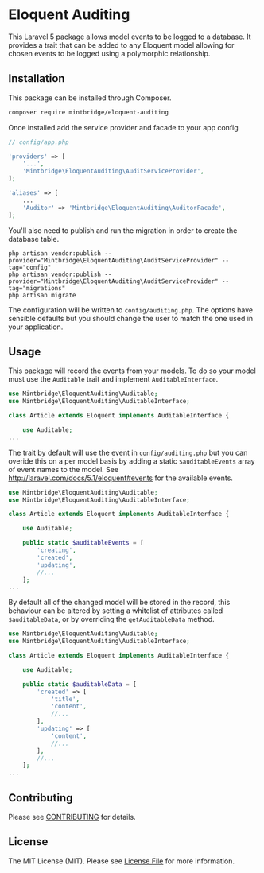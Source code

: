 # Eloquent Auditing

This Laravel 5 package allows model events to be logged to a database. It provides a trait that can be added to any Eloquent model allowing for chosen events to be logged using a polymorphic relationship.

## Installation

This package can be installed through Composer.
```bash
composer require mintbridge/eloquent-auditing
```

Once installed add the service provider and facade to your app config
```php
// config/app.php

'providers' => [
    '...',
    'Mintbridge\EloquentAuditing\AuditServiceProvider',
];

'aliases' => [
    ...
    'Auditor' => 'Mintbridge\EloquentAuditing\AuditorFacade',
];
```

You'll also need to publish and run the migration in order to create the database table.
```
php artisan vendor:publish --provider="Mintbridge\EloquentAuditing\AuditServiceProvider" --tag="config"
php artisan vendor:publish --provider="Mintbridge\EloquentAuditing\AuditServiceProvider" --tag="migrations"
php artisan migrate
```

The configuration will be written to  ```config/auditing.php```. The options have sensible defaults but you should change the user to match the one used in your application.

## Usage

This package will record the events from your models. To do so your model must use the `Auditable` trait and implement `AuditableInterface`.

```php
use Mintbridge\EloquentAuditing\Auditable;
use Mintbridge\EloquentAuditing\AuditableInterface;

class Article extends Eloquent implements AuditableInterface {

    use Auditable;
...
```

The trait by default will use the event in ```config/auditing.php``` but you can overide this on a per model basis by adding a static ```$auditableEvents``` array of event names to the model. See http://laravel.com/docs/5.1/eloquent#events for the available events.

```php
use Mintbridge\EloquentAuditing\Auditable;
use Mintbridge\EloquentAuditing\AuditableInterface;

class Article extends Eloquent implements AuditableInterface {

    use Auditable;

    public static $auditableEvents = [
        'creating',
        'created',
        'updating',
        //...
    ];
...
```

By default all of the changed model will be stored in the record, this behaviour can be altered by setting a whitelist of attributes called ```$auditableData```, or by overriding the ```getAuditableData``` method.

```php
use Mintbridge\EloquentAuditing\Auditable;
use Mintbridge\EloquentAuditing\AuditableInterface;

class Article extends Eloquent implements AuditableInterface {

    use Auditable;

    public static $auditableData = [
        'created' => [
            'title',
            'content',
            //...
        ],
        'updating' => [
            'content',
            //...
        ],
        //...
    ];
...
```

## Contributing

Please see [CONTRIBUTING](CONTRIBUTING.md) for details.

## License

The MIT License (MIT). Please see [License File](LICENSE.md) for more information.

